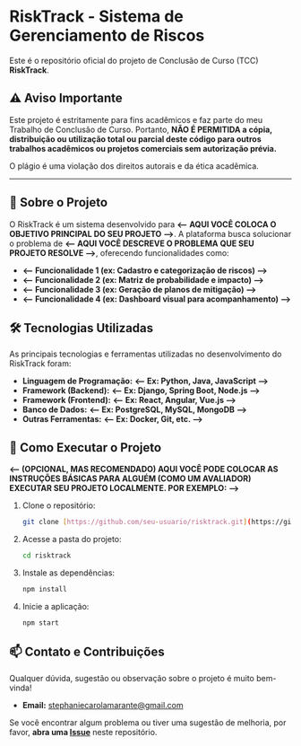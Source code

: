 # RiskTrack - Sistema de Gerenciamento de Riscos

Este é o repositório oficial do projeto de Conclusão de Curso (TCC) **RiskTrack**.

## ⚠️ Aviso Importante

Este projeto é estritamente para fins acadêmicos e faz parte do meu Trabalho de Conclusão de Curso. Portanto, **NÃO É PERMITIDA a cópia, distribuição ou utilização total ou parcial deste código para outros trabalhos acadêmicos ou projetos comerciais sem autorização prévia.**

O plágio é uma violação dos direitos autorais e da ética acadêmica.

---

## 📖 Sobre o Projeto

O RiskTrack é um sistema desenvolvido para **<-- AQUI VOCÊ COLOCA O OBJETIVO PRINCIPAL DO SEU PROJETO -->**. A plataforma busca solucionar o problema de **<-- AQUI VOCÊ DESCREVE O PROBLEMA QUE SEU PROJETO RESOLVE -->**, oferecendo funcionalidades como:

* **<-- Funcionalidade 1 (ex: Cadastro e categorização de riscos) -->**
* **<-- Funcionalidade 2 (ex: Matriz de probabilidade e impacto) -->**
* **<-- Funcionalidade 3 (ex: Geração de planos de mitigação) -->**
* **<-- Funcionalidade 4 (ex: Dashboard visual para acompanhamento) -->**

## 🛠️ Tecnologias Utilizadas

As principais tecnologias e ferramentas utilizadas no desenvolvimento do RiskTrack foram:

* **Linguagem de Programação:** **<-- Ex: Python, Java, JavaScript -->**
* **Framework (Backend):** **<-- Ex: Django, Spring Boot, Node.js -->**
* **Framework (Frontend):** **<-- Ex: React, Angular, Vue.js -->**
* **Banco de Dados:** **<-- Ex: PostgreSQL, MySQL, MongoDB -->**
* **Outras Ferramentas:** **<-- Ex: Docker, Git, etc. -->**

## 🚀 Como Executar o Projeto

**<-- (OPCIONAL, MAS RECOMENDADO) AQUI VOCÊ PODE COLOCAR AS INSTRUÇÕES BÁSICAS PARA ALGUÉM (COMO UM AVALIADOR) EXECUTAR SEU PROJETO LOCALMENTE. POR EXEMPLO: -->**

1.  Clone o repositório:
    ```bash
    git clone [https://github.com/seu-usuario/risktrack.git](https://github.com/seu-usuario/risktrack.git)
    ```
2.  Acesse a pasta do projeto:
    ```bash
    cd risktrack
    ```
3.  Instale as dependências:
    ```bash
    npm install
    ```
4.  Inicie a aplicação:
    ```bash
    npm start
    ```

## 📫 Contato e Contribuições

Qualquer dúvida, sugestão ou observação sobre o projeto é muito bem-vinda!

* **Email:** [stephaniecarolamarante@gmail.com](mailto:stephaniecarolamarante@gmail.com)

Se você encontrar algum problema ou tiver uma sugestão de melhoria, por favor, **abra uma [Issue](https://github.com/seu-usuario/risktrack/issues)** neste repositório.
